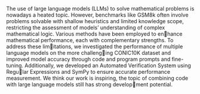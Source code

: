 The use of large language models (LLMs)
to solve mathematical problems is nowadays a heated topic. However, benchmarks
like GSM8k often involve problems solvable
with shallow heuristics and limited knowledge
scope, restricting the assessment of models’
understanding of complex mathematical logic.
Various methods have been employed to enhance mathematical performance, each with
complementary strengths. To address these limitations, we investigated the performance of
multiple language models on the more challenging CONIC10K dataset and improved model
accuracy through code and program prompts
and fine-tuning. Additionally, we developed
an Automated Verification System using Regular Expressions and SymPy to ensure accurate
performance measurement. We think our work
is inspiring, the topic of combining code with
large language models still has strong development potential.
